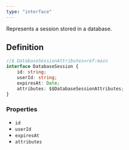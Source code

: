 ```yaml
---
type: "interface"
---
```


Represents a session stored in a database.

## Definition

```ts
//$ DatabaseSessionAttributes=ref:main
interface DatabaseSession {
	id: string;
	userId: string;
	expiresAt: Date;
	attributes: $$DatabaseSessionAttributes;
}
```

### Properties

- `id`
- `userId`
- `expiresAt`
- `attributes`
